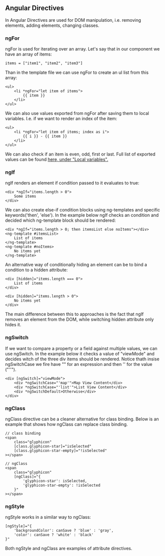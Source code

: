 ## Angular Directives

In Angular Directives are used for DOM manipulation, i.e. removing elements, adding elements, changing classes.

### ngFor

ngFor is used for iterating over an array. Let's say that in our component we have an array of items:

    items = ["item1", "item2", "item3"]

Than in the template file we can use ngFor to create an ul list from this array:

    <ul>
        <li *ngFor="let item of items">
            {{ item }}
        </li>   
    </ul>

We can also use values exported from ngFor after saving them to local variables. I.e. if we want to render an index of the item:

    <ul>
        <li *ngFor="let item of items; index as i">
            {{ i }} - {{ item }}
        </li>
    </ul>

We can also check if an item is even, odd, first or last. Full list of exported values can be found [here, under "Local variables".](https://angular.io/api/common/NgForOf)

### ngIf

ngIf renders an element if condition passed to it evaluates to true:

    <div *ngIf="items.length > 0">
        Some items
    </div>

We can also create else-if condition blocks using ng-templates and specific keywords('then', 'else'). In the example below ngIf checks an condition and decided which ng-template block should be rendered:

    <div *ngIf="items.length > 0; then itemsList else noItems"></div>
    <ng-template #itemsList>
        List of items
    </ng-template>
    <ng-template #noItems>
        No items yet
    </ng-template>

An alternative way of conditionally hiding an element can be to bind a condition to a hidden attribute:

    <div [hidden]="items.length === 0">
        List of items
    </div>

    <div [hidden]="items.length > 0">
        No items yet
    </div>

The main difference between this to approaches is the fact that ngIf removes an element from the DOM, while switching hidden attribute only hides it.

### ngSwitch

If we want to compare a property or a field against multiple values, we can use ngSwitch. In the example below it checks a value of "viewMode" and decides witch of the three div items should be rendered. Notice thath insise ngSwitchCase we fire have "" for an expression and then '' for the value ("''").

    <div [ngSwitch]="viewMode">
        <div *ngSwitchCase="'map'">Map View Content</div>
        <div *ngSwitchCase="'list'">List View Content</div>
        <div *ngSwitchDefault>Otherwise</div>
    </div>

### ngClass

ngClass directive can be a cleaner alternative for class binding. Below is an example that shows how ngClass can replace class binding.

    // class binding
    <span
        class="glyphicon"
        [class.glyphicon-star]="isSelected"
        [class.glyphicon-star-empty]="!isSelected"
    ></span>

    // ngClass
    <span
        class="glyphicon"
        [ngClass]="{
            'glyphicon-star': isSelected,
            'glyphicon-star-empty': !isSelected
        }"
    ></span>

### ngStyle

ngStyle works in a similar way to ngClass:

    [ngStyle]="{
        'backgroundColor': canSave ? 'blue' : 'gray',
        'color': canSave ? 'white' : 'black'
    }"

Both ngStyle and ngClass are examples of attribute directives.